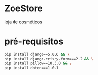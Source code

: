 # ZoeStore
loja de cosméticos


# pré-requisitos
```bash
pip install django==5.0.6 && \
pip install django-crispy-forms==2.2 && \
pip install pillow==10.3.0 && \
pip install dotenv==1.0.1
